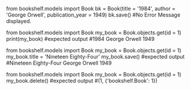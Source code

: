 from bookshelf.models import Book
bk = Book(title = '1984', author = 'George Orwell', publication_year = 1949)
bk.save()
#No Error Message displayed.

from bookshelf.models import Book
my_book = Book.objects.get(id = 1)
print(my_book)
#expected output #1984 George Orwell 1949

from bookshelf.models import Book
my_book = Book.objects.get(id = 1)
my_book.title = 'Nineteen Eighty-Four'
my_book.save()
#expected output #Nineteen Eighty-Four George Orwell 1949

from bookshelf.models import Book
my_book = Book.objects.get(id = 1)
my_book.delete()
#expected output #(1, {'bookshelf.Book': 1})